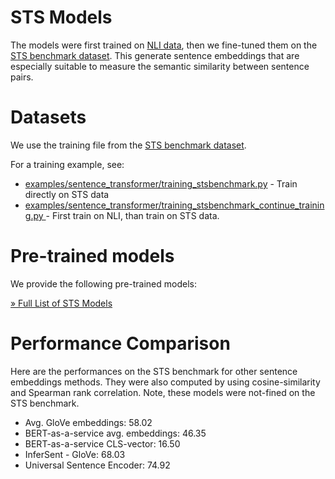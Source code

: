 # STS Models
The models were first trained on [NLI data](nli-models.md), then we fine-tuned them on the  [STS benchmark dataset](http://ixa2.si.ehu.es/stswiki/index.php/STSbenchmark). This generate sentence embeddings that are especially suitable to measure the semantic similarity between sentence pairs.

# Datasets
We use the training file from the  [STS benchmark dataset](http://ixa2.si.ehu.es/stswiki/index.php/STSbenchmark).

For a training example, see:
- [examples/sentence_transformer/training_stsbenchmark.py](https://github.com/UKPLab/sentence-transformers/blob/master/examples/sentence_transformer/training/sts/training_stsbenchmark.py) - Train directly on STS data
- [examples/sentence_transformer/training_stsbenchmark_continue_training.py ](https://github.com/UKPLab/sentence-transformers/blob/master/examples/sentence_transformer/training/sts/training_stsbenchmark_continue_training.py) - First train on NLI, than train on STS data.

# Pre-trained models
 We provide the following pre-trained models:

[» Full List of STS Models](https://docs.google.com/spreadsheets/d/14QplCdTCDwEmTqrn1LH4yrbKvdogK4oQvYO1K1aPR5M/edit#gid=0)

# Performance Comparison
Here are the performances on the STS benchmark for other sentence embeddings methods. They were also computed by using cosine-similarity and Spearman rank correlation. Note, these models were not-fined on the STS benchmark.

- Avg. GloVe embeddings:  58.02 
- BERT-as-a-service avg. embeddings:  46.35 
- BERT-as-a-service CLS-vector: 16.50 
- InferSent - GloVe: 68.03 
- Universal Sentence Encoder: 74.92

